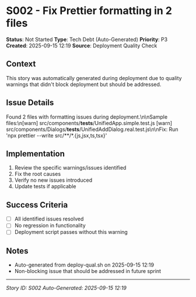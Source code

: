 # S002 - Fix Prettier formatting in 2 files

**Status**: Not Started
**Type**: Tech Debt (Auto-Generated)
**Priority**: P3
**Created**: 2025-09-15 12:19
**Source**: Deployment Quality Check

## Context
This story was automatically generated during deployment due to quality warnings that didn't block deployment but should be addressed.

## Issue Details
Found 2 files with formatting issues during deployment.\n\nSample files:\n[warn] src/components/__tests__/UnifiedApp.simple.test.js
[warn] src/components/Dialogs/__tests__/UnifiedAddDialog.real.test.js\n\nFix: Run 'npx prettier --write src/**/*.{js,jsx,ts,tsx}'

## Implementation
1. Review the specific warnings/issues identified
2. Fix the root causes
3. Verify no new issues introduced
4. Update tests if applicable

## Success Criteria
- [ ] All identified issues resolved
- [ ] No regression in functionality
- [ ] Deployment script passes without this warning

## Notes
- Auto-generated from deploy-qual.sh on 2025-09-15 12:19
- Non-blocking issue that should be addressed in future sprint

---
*Story ID: S002*
*Auto-Generated: 2025-09-15 12:19*
